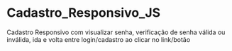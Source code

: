 # Cadastro_Responsivo_JS
Cadastro Responsivo com  visualizar senha, verificação de senha válida ou inválida, ida e volta entre login/cadastro ao clicar no link/botão 
